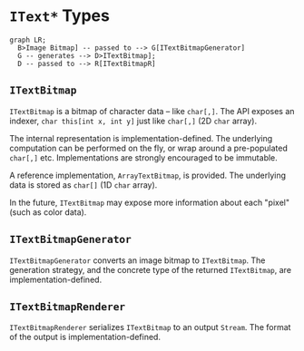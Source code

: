 # `IText*` Types

```mermaid
graph LR;
  B>Image Bitmap] -- passed to --> G[ITextBitmapGenerator]
  G -- generates --> D>ITextBitmap];
  D -- passed to --> R[ITextBitmapR]
```

## `ITextBitmap`

`ITextBitmap` is a bitmap of character data – like `char[,]`. The API exposes an indexer, `char this[int x, int y]` just like `char[,]` (2D `char` array).

The internal representation is implementation-defined. The underlying computation can be performed on the fly, or wrap around a pre-populated `char[,]` etc. Implementations are strongly encouraged to be immutable.

A reference implementation, `ArrayTextBitmap`, is provided. The underlying data is stored as `char[]` (1D `char` array).

In the future, `ITextBitmap` may expose more information about each "pixel" (such as color data).

## `ITextBitmapGenerator`

`ITextBitmapGenerator` converts an image bitmap to `ITextBitmap`. The generation strategy, and the concrete type of the returned `ITextBitmap`, are implementation-defined.

## `ITextBitmapRenderer`

`ITextBitmapRenderer` serializes `ITextBitmap` to an output `Stream`. The format of the output is implementation-defined.
<!--stackedit_data:
eyJoaXN0b3J5IjpbLTM5NDA3NDU4MywxNTgzNTE3NzIwXX0=
-->